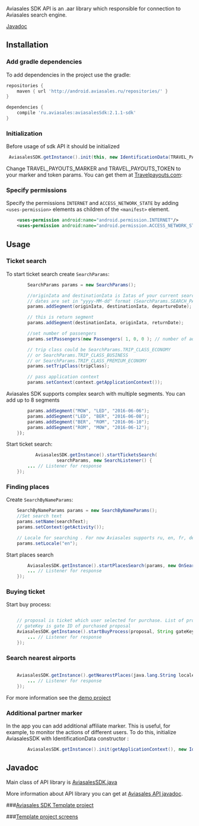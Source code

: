 Aviasales SDK API is an .aar library which responsible for connection to Aviasales search engine. 

[Javadoc](http://kosyanmedia.github.io/Aviasales-Android-SDK/javadoc/index.html)

## Installation 

### Add gradle dependencies 

To add dependencies in the project use the gradle:

```gradle
repositories {
    maven { url 'http://android.aviasales.ru/repositories/' }
}

dependencies {
    compile 'ru.aviasales:aviasalesSdk:2.1.1-sdk'
}
```

### Initialization 

Before usage of sdk API it should be initialized 

```java
 AviasalesSDK.getInstance().init(this, new IdentificationData(TRAVEL_PAYOUTS_MARKER, TRAVEL_PAYOUTS_TOKEN));
```

Change TRAVEL_PAYOUTS_MARKER and TRAVEL_PAYOUTS_TOKEN to your marker and token params. You can get them at [Travelpayouts.com](https://www.travelpayouts.com/developers/api):

### Specify permissions

Specify the permissions `INTERNET` and `ACCESS_NETWORK_STATE` by adding `<uses-permission>` elements as children of the `<manifest>` element. 
```xml
	<uses-permission android:name="android.permission.INTERNET"/>
	<uses-permission android:name="android.permission.ACCESS_NETWORK_STATE"/>
```

## Usage 

### Ticket search 

To start ticket search create `SearchParams`:

```java
		SearchParams params = new SearchParams();

		//originIata and destinationIata is Iatas of your current search 
		// dates are set in "yyyy-MM-dd" format (SearchParams.SEARCH_PARAMS_DATE_FORMAT)
		params.addSegment(originIata, destinationIata, departureDate);

		// this is return segment
		params.addSegment(destinationIata, originIata, returnDate);

		//set number of passengers
		params.setPassengers(new Passengers( 1, 0, 0 ); // number of adults, childrens, infants

		// trip class could be SearchParams.TRIP_CLASS_ECONOMY
		// or SearchParams.TRIP_CLASS_BUSINESS
		// or SearchParams.TRIP_CLASS_PREMIUM_ECONOMY
		params.setTripClass(tripClass);

		// pass application context
		params.setContext(context.getApplicationContext());
 ```

Aviasales SDK supports complex search with multiple segments. You can add up to 8 segments 
```java			
		params.addSegment("MOW", "LED", "2016-06-06");
		params.addSegment("LED", "BER", "2016-06-08");
		params.addSegment("BER", "ROM", "2016-06-10");
		params.addSegment("ROM", "MOW", "2016-06-12");
	});

```

Start ticket search:

```java			
		   AviasalesSDK.getInstance().startTicketsSearch(
                   searchParams, new SearchListener() {
		... // Listener for response 
	});

```

### Finding places

Create `SearchByNameParams`:

```java
	SearchByNameParams params = new SearchByNameParams();
	//Set search text
	params.setName(searchText);
	params.setContext(getActivity());

	// Locale for searching . For now Aviasales supports ru, en, fr, de, it, es, th, pl, pt locales
	params.setLocale("en");
```

Start places search 
```java
		AviasalesSDK.getInstance().startPlacesSearch(params, new OnSearchPlacesListener() {
		... // Listener for response 
	});
```

### Buying ticket

Start buy process:
```java

	// proposal is ticket which user selected for purchase. List of proposals returns after successful search and stored in AviasalesSDK.getInstance.getSearchData().getProposals();
	// gateKey is gate ID of purchased proposal
	AviasalesSDK.getInstance().startBuyProcess(proposal, String gateKey,new BuyProcessListener() {
		... // Listener for response 
	});
```

### Search nearest airports

```java

	AviasalesSDK.getInstance().getNearestPlaces(java.lang.String locale, new OnNearestPlacesListener() {
		... // Listener for response 
	});
```

For more information see the [demo project](https://github.com/KosyanMedia/Aviasales-Android-SDK/tree/master/aviasalestemplate)

### Additional partner marker

In the app you can add additional affiliate marker. This is useful, for example, to monitor the actions of different users. To do this, initialize AviasalesSDK with IdentificationData constructor :
```java
		AviasalesSDK.getInstance().init(getApplicationContext(), new IdentificationData(TRAVEL_PAYOUTS_MARKER, YOUR_ADDITIONAL_MARKER, TRAVEL_PAYOUTS_TOKEN));
```
## Javadoc

Main class of API library is [AviasalesSDK.java](http://kosyanmedia.github.io/Aviasales-Android-SDK/javadoc/ru/aviasales/core/AviasalesSDK.html)

More information about API library you can get at [Aviasales API javadoc](http://kosyanmedia.github.io/Aviasales-Android-SDK/javadoc/index.html).

###[Aviasales SDK Template project](https://github.com/KosyanMedia/Aviasales-Android-SDK#installation)

###[Template project screens](https://github.com/KosyanMedia/Aviasales-Android-SDK/wiki/Template-project-screens)